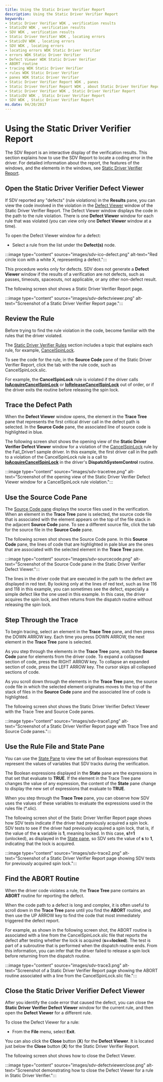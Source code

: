 ```yaml
---
title: Using the Static Driver Verifier Report
description: Using the Static Driver Verifier Report
keywords:
- Static Driver Verifier WDK , verification results
- StaticDV WDK , verification results
- SDV WDK , verification results
- Static Driver Verifier WDK , locating errors
- StaticDV WDK , locating errors
- SDV WDK , locating errors
- locating errors WDK Static Driver Verifier
- errors WDK Static Driver Verifier
- Defect Viewer WDK Static Driver Verifier
- ABORT routine
- tracing WDK Static Driver Verifier
- rules WDK Static Driver Verifier
- panes WDK Static Driver Verifier
- Static Driver Verifier Report WDK , panes
- Static Driver Verifier Report WDK , about Static Driver Verifier Report
- Static Driver Verifier WDK , Static Driver Verifier Report
- StaticDV WDK , Static Driver Verifier Report
- SDV WDK , Static Driver Verifier Report
ms.date: 04/20/2017
---
```


# Using the Static Driver Verifier Report

The SDV Report is an interactive display of the verification results. This section explains how to use the SDV Report to locate a coding error in the driver. For detailed information about the report, the features of the windows, and the elements in the windows, see [Static Driver Verifier Report](static-driver-verifier-report.md).

## Open the Static Driver Verifier Defect Viewer

If SDV reported any "defects" (rule violations) in the **Results** pane, you can view the code involved in the violation in the [Defect Viewer](defect-viewer.md) window of the Static Driver Verifier Report. The Defect Viewer window displays the code in the path to the rule violation. There is one **Defect Viewer** window for each rule that was violated (you can view only one **Defect Viewer** window at a time).

To open the Defect Viewer window for a defect:

- Select a rule from the list under the **Defect(s)** node.

:::image type="content" source="images/sdv-ico-defect.png" alt-text="Red circle icon with a white X, representing a defect.":::

This procedure works only for defects. SDV does not generate a **Defect Viewer** window if the results of a verification are not defects, such as passes, timeouts, spaceouts, not applicable, or any other non-defect result.

The following screen shot shows a Static Driver Verifier Report page.

:::image type="content" source="images/sdv-defectviewer.png" alt-text="Screenshot of a Static Driver Verifier Report page.":::

## Review the Rule

Before trying to find the rule violation in the code, become familiar with the rules that the driver violated.

The [Static Driver Verifier Rules](./static-driver-verifier-rules.md) section includes a topic that explains each rule, for example, [CancelSpinLock](./wdm-cancelspinlock.md).

To see the code for the rule, in the **Source Code** pane of the Static Driver Verifier Report, click the tab with the rule code, such as CancelSpinLock.slic.

For example, the **CancelSpinLock** rule is violated if the driver calls [**IoAcquireCancelSpinLock**](/previous-versions/windows/hardware/drivers/ff548196(v=vs.85)) or [**IoReleaseCancelSpinLock**](/previous-versions/windows/hardware/drivers/ff549550(v=vs.85)) out of order, or if the driver exits the routine before releasing the spin lock.

## Trace the Defect Path

When the **Defect Viewer** window opens, the element in the **Trace Tree** pane that represents the first critical driver call in the defect path is selected. In the **Source Code** pane, the associated line of source code is highlighted in blue.

The following screen shot shows the opening view of the **Static Driver Verifier Defect Viewer** window for a violation of the [CancelSpinLock](./wdm-cancelspinlock.md) rule by the Fail\_Driver1 sample driver. In this example, the first driver call in the path to a violation of the CancelSpinLock rule is a call to [**IoAcquireCancelSpinLock**](/previous-versions/windows/hardware/drivers/ff548196(v=vs.85)) in the driver's **DispatchSystemControl** routine.

:::image type="content" source="images/sdv-tracetree.png" alt-text="Screenshot of the opening view of the Static Driver Verifier Defect Viewer window for a CancelSpinLock rule violation.":::

## Use the Source Code Pane

The [Source Code pane](source-code-pane.md) displays the source files used in the verification. When an element in the **Trace Tree** pane is selected, the source code file that is associated with the element appears on the top of the file stack in the adjacent **Source Code** pane. To see a different source file, click the tab for the source file in the **Source Code** pane.

The following screen shot shows the Source Code pane. In this **Source Code** pane, the lines of code that are highlighted in pale blue are the ones that are associated with the selected element in the **Trace Tree** pane.

:::image type="content" source="images/sdv-sourcecode.png" alt-text="Screenshot of the Source Code pane in the Static Driver Verifier Defect Viewer.":::

The lines in the driver code that are executed in the path to the defect are displayed in red text. By looking only at the lines of red text, such as line 116 and 118 in this example, you can sometimes see the defect, especially a simple defect like the one used in this example. In this case, the driver acquires the spin lock, and then returns from the dispatch routine without releasing the spin lock.

## Step Through the Trace

To begin tracing, select an element in the **Trace Tree** pane, and then press the DOWN ARROW key. Each time you press DOWN ARROW, the next element in the **Trace Tree** pane is selected.

As you step through the elements in the **Trace Tree** pane, watch the **Source Code** pane for elements from the driver code. To expand a collapsed section of code, press the RIGHT ARROW key. To collapse an expanded section of code, press the LEFT ARROW key. The cursor skips all collapsed sections of code.

As you scroll down through the elements in the **Trace Tree** pane, the source code file in which the selected element originates moves to the top of the stack of files in the **Source Code** pane and the associated line of code is highlighted.

The following screen shot shows the Static Driver Verifier Defect Viewer with the Trace Tree and Source Code panes.

:::image type="content" source="images/sdv-trace1.png" alt-text="Screenshot of a Static Driver Verifier Report page with Trace Tree and Source Code panes.":::

## Use the Rule File and State Pane

You can use the [State Pane](state-pane.md) to view the set of Boolean expressions that represent the values of variables that SDV tracks during the verification.

The Boolean expressions displayed in the **State** pane are the expressions in that set that evaluate to **TRUE**. If the element in the Trace Tree pane changes the value of any expression, the content of the **State** pane change to display the new set of expressions that evaluate to **TRUE**.

When you step through the **Trace Tree** pane, you can observe how SDV uses the values of these variables to evaluate the expressions used in the rules file (\*.slic).

The following screen shot of the Static Driver Verifier Report page shows how SDV tests indicate if the driver had previously acquired a spin lock. SDV tests to see if the driver had previously acquired a spin lock, that is, if the value of the **s** variable is **1**, meaning locked. In this case, **s!=1** (unlocked), as displayed in the [State pane](state-pane.md), so SDV sets the value of **s** to **1**, indicating that the lock is acquired.

:::image type="content" source="images/sdv-trace2.png" alt-text="Screenshot of a Static Driver Verifier Report page showing SDV tests for previously acquired spin lock.":::

## Find the ABORT Routine

When the driver code violates a rule, the **Trace Tree** pane contains an **ABORT** routine for reporting the defect.

When the code path to a defect is long and complex, it is often useful to scroll down in the **Trace Tree** pane until you find the **ABORT** routine, and then use the UP ARROW key to find the code that most immediately triggered the defect report.

For example, as shown in the following screen shot, the ABORT routine is associated with a line from the CancelSpinLock.slic file that reports the defect after testing whether the lock is acquired (**s==locked**). The test is part of a subroutine that is performed when the dispatch routine ends. From this information, you can infer that the driver failed to release a spin lock before returning from the dispatch routine.

:::image type="content" source="images/sdv-trace3.png" alt-text="Screenshot of a Static Driver Verifier Report page showing the ABORT routine associated with a line from the CancelSpinLock.slic file.":::

## Close the Static Driver Verifier Defect Viewer

After you identify the code error that caused the defect, you can close the **Static Driver Verifier Defect Viewer** window for the current rule, and then open the **Defect Viewer** for a different rule.

To close the Defect Viewer for a rule:

- From the **File** menu, select **Exit**.

You can also click the **Close** button (**X**) for the **Defect Viewer**. It is located just below the **Close** button (**X**) for the Static Driver Verifier Report.

The following screen shot shows how to close the Defect Viewer.

:::image type="content" source="images/sdv-defectviewerclose.png" alt-text="Screenshot demonstrating how to close the Defect Viewer for a rule in Static Driver Verifier.":::
